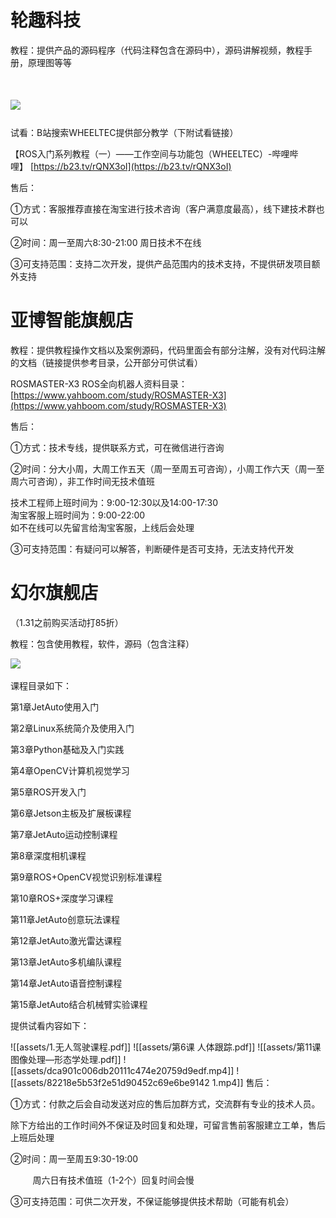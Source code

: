 # **轮趣科技**

教程：提供产品的源码程序（代码注释包含在源码中），源码讲解视频，教程手册，原理图等等

# ![](file:///C:\Users\李信\AppData\Local\Temp\ksohtml19120\wps1.png) 

试看：B站搜索WHEELTEC提供部分教学（下附试看链接）

【ROS入门系列教程（一）——工作空间与功能包（WHEELTEC）-哔哩哔哩】 [https://b23.tv/rQNX3oI](https://b23.tv/rQNX3oI)

售后：

①方式：客服推荐直接在淘宝进行技术咨询（客户满意度最高），线下建技术群也可以

②时间：周一至周六8:30-21:00 周日技术不在线

③可支持范围：支持二次开发，提供产品范围内的技术支持，不提供研发项目额外支持

# **亚博智能旗舰店**

教程：提供教程操作文档以及案例源码，代码里面会有部分注解，没有对代码注解的文档（链接提供参考目录，公开部分可供试看）

ROSMASTER-X3 ROS全向机器人资料目录：[https://www.yahboom.com/study/ROSMASTER-X3](https://www.yahboom.com/study/ROSMASTER-X3)

售后：

①方式：技术专线，提供联系方式，可在微信进行咨询

②时间：分大小周，大周工作五天（周一至周五可咨询），小周工作六天（周一至周六可咨询），非工作时间无技术值班

技术工程师上班时间为：9:00-12:30以及14:00-17:30  
淘宝客服上班时间为：9:00-22:00  
如不在线可以先留言给淘宝客服，上线后会处理

③可支持范围：有疑问可以解答，判断硬件是否可支持，无法支持代开发

# **幻尔旗舰店**

（1.31之前购买活动打85折）

教程：包含使用教程，软件，源码（包含注释）

![](file:///C:\Users\李信\AppData\Local\Temp\ksohtml19120\wps2.png) 

课程目录如下：

第1章JetAuto使用入门

第2章Linux系统简介及使用入门

第3章Python基础及入门实践

第4章OpenCV计算机视觉学习

第5章ROS开发入门

第6章Jetson主板及扩展板课程

第7章JetAuto运动控制课程

第8章深度相机课程

第9章ROS+OpenCV视觉识别标准课程

第10章ROS+深度学习课程

第11章JetAuto创意玩法课程

第12章JetAuto激光雷达课程

第13章JetAuto多机编队课程

第14章JetAuto语音控制课程

第15章JetAuto结合机械臂实验课程

提供试看内容如下：

![[assets/1.无人驾驶课程.pdf]]
![[assets/第6课 人体跟踪.pdf]]
![[assets/第11课 图像处理—形态学处理.pdf]]
![[assets/dca901c006db20111c474e20759d9edf.mp4]]
![[assets/82218e5b53f2e51d90452c69e6be9142 1.mp4]]
售后：

①方式：付款之后会自动发送对应的售后加群方式，交流群有专业的技术人员。

除下方给出的工作时间外不保证及时回复和处理，可留言售前客服建立工单，售后上班后处理

②时间：周一至周五9:30-19:00

         周六日有技术值班（1-2个）回复时间会慢

③可支持范围：可供二次开发，不保证能够提供技术帮助（可能有机会）